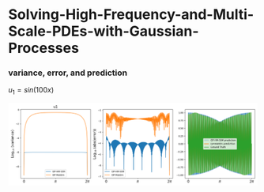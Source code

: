 # Solving-High-Frequency-and-Multi-Scale-PDEs-with-Gaussian-Processes

### variance, error, and prediction

$u_1=sin(100x)$

![Figure for u1](u1.png)

